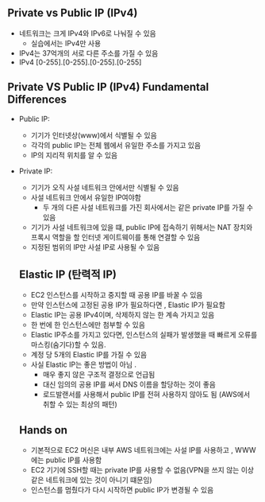 ## Private vs Public IP (IPv4)

- 네트워크는 크게 IPv4와 IPv6로 나눠질 수 있음
  - 실습에서는 IPv4만 사용
- IPv4는 37억개의 서로 다른 주소를 가질 수 있음
- IPv4 [0-255].[0-255].[0-255].[0-255]

## Private VS Public IP (IPv4) Fundamental Differences

- Public IP:
  - 기기가 인터넷상(www)에서 식별될 수 있음
  - 각각의 public IP는 전체 웹에서 유일한 주소를 가지고 있음
  - IP의 지리적 위치를 알 수 있음
- Private IP:

  - 기기가 오직 사설 네트워크 안에서만 식별될 수 있음
  - 사설 네트워크 안에서 유일한 IP여야함
    - 두 개의 다른 사설 네트워크를 가진 회사에서는 같은 private IP를 가질 수 있음
  - 기기가 사설 네트워크에 있을 떄, public IP에 접속하기 위해서는 NAT 장치와 프록시 역할을 할 인터넷 게이트웨이를 통해 연결할 수 있음
  - 지정된 범위의 IP만 사설 IP로 사용될 수 있음

  ## Elastic IP (탄력적 IP)

  - EC2 인스턴스를 시작하고 중지할 때 공용 IP를 바꿀 수 있음
  - 만약 인스턴스에 고정된 공용 IP가 필요하다면 , Elastic IP가 필요함
  - Elastic IP는 공용 IPv4이며, 삭제하지 않는 한 계속 가지고 있음
  - 한 번에 한 인스턴스에만 첨부할 수 있음
  - Elastic IP주소를 가지고 있다면, 인스턴스의 실패가 발생했을 때 빠르게 오류를 마스킹(숨기다)할 수 있음.
  - 계정 당 5개의 Elastic IP를 가질 수 있음
  - 사실 Elastic IP는 좋은 방법이 아님 .
    - 매우 좋지 않은 구조적 결정으로 언급됨
    - 대신 임의의 공용 IP를 써서 DNS 이름을 할당하는 것이 좋음
    - 로드발랜서를 사용해서 public IP를 전혀 사용하지 않아도 됨 (AWS에서 취할 수 있는 최상의 패턴)

  ## Hands on

  - 기본적으로 EC2 머신은 내부 AWS 네트워크에는 사설 IP를 사용하고 , WWW에는 public IP를 사용함
  - EC2 기기에 SSH할 때는 private IP를 사용할 수 없음(VPN을 쓰지 않는 이상 같은 네트워크에 있는 것이 아니기 떄문임)
  - 인스턴스를 멈췄다가 다시 시작하면 public IP가 변경될 수 있음

